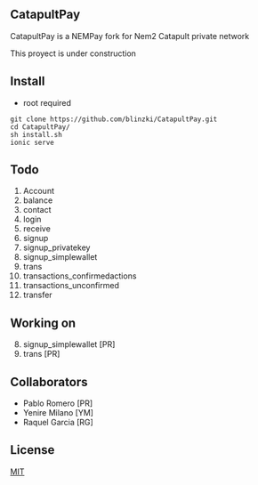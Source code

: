## CatapultPay

CatapultPay is a NEMPay fork for Nem2 Catapult private network

This proyect is under construction

## Install
* root required
```
git clone https://github.com/blinzki/CatapultPay.git
cd CatapultPay/
sh install.sh
ionic serve
```
## Todo

1.  Account
2.  balance
3.  contact
4.  login
5.  receive
6.  signup
7.  signup_privatekey
8.  signup_simplewallet
9.  trans 	
10. transactions_confirmedactions
11. transactions_unconfirmed
12. transfer

## Working on

8.  signup_simplewallet [PR]
9.  trans [PR]

## Collaborators

- Pablo Romero [PR]
- Yenire Milano [YM]
- Raquel Garcia [RG]

## License

[MIT](https://choosealicense.com/licenses/mit/)
